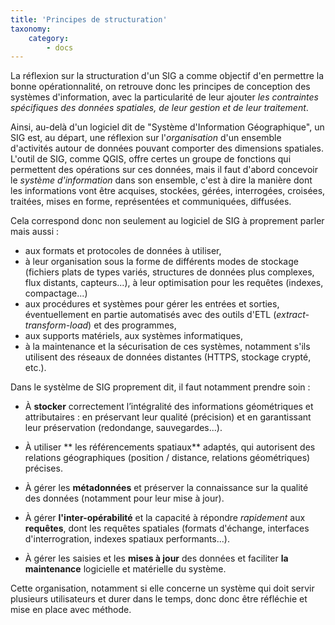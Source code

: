 ```yaml
---
title: 'Principes de structuration'
taxonomy:
    category:
        - docs
---
```


La réflexion sur la structuration d'un SIG a comme objectif d'en permettre la bonne opérationnalité, on retrouve donc les principes de conception des systèmes d'information, avec la particularité de leur ajouter *les contraintes spécifiques des données spatiales, de leur gestion et de leur traitement*.

Ainsi, au-delà d'un logiciel dit de "Système d'Information Géographique", un SIG est, au départ, une réflexion sur l'*organisation* d'un ensemble d'activités autour de données pouvant comporter des dimensions spatiales. L'outil de SIG, comme QGIS, offre certes un groupe de fonctions qui permettent des opérations sur ces données, mais il faut d'abord concevoir le *système d'information* dans son ensemble, c'est à dire la manière dont les informations vont être acquises, stockées, gérées, interrogées, croisées, traitées, mises en forme, représentées et communiquées, diffusées.

Cela correspond donc non seulement au logiciel de SIG à proprement parler mais aussi :
* aux formats et protocoles de données à utiliser, 
* à leur organisation sous la forme de différents modes de stockage (fichiers plats de types variés, structures de données plus complexes, flux distants, capteurs...), à leur optimisation pour les requêtes (indexes, compactage...)
* aux procédures et systèmes pour gérer les entrées et sorties, éventuellement en partie automatisés avec des outils d'ETL (*extract-transform-load*) et des programmes,
* aux supports matériels, aux systèmes informatiques,
* à la maintenance et la sécurisation de ces systèmes, notamment s'ils utilisent des réseaux de données distantes (HTTPS, stockage crypté, etc.).

Dans le systèlme de SIG proprement dit, il faut notamment prendre soin :

* À **stocker** correctement l’intégralité des informations géométriques et attributaires : en préservant leur qualité (précision) et en garantissant leur préservation (redondange, sauvegardes...).

* À utiliser ** les référencements spatiaux** adaptés, qui autorisent des relations géographiques (position / distance, relations géométriques) précises.

* À gérer les **métadonnées** et préserver la connaissance sur la qualité des données (notamment pour leur mise à jour).

* À gérer **l'inter-opérabilité** et la capacité à répondre *rapidement* aux **requêtes**, dont les requêtes spatiales (formats d'échange, interfaces d'interrogration, indexes spatiaux performants...).

* À gérer les saisies et les **mises à jour** des données et faciliter **la maintenance** logicielle et matérielle du système.

Cette organisation, notamment si elle concerne un système qui doit servir plusieurs utilisateurs et durer dans le temps, donc donc être réfléchie et mise en place avec méthode.
